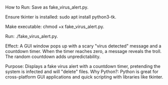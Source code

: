 How to Run:
Save as fake_virus_alert.py.

Ensure tkinter is installed: sudo apt install python3-tk.

Make executable: chmod +x fake_virus_alert.py.

Run: ./fake_virus_alert.py.

Effect: A GUI window pops up with a scary "virus detected" message and a countdown timer. When the timer reaches zero, a message reveals the troll. The random countdown adds unpredictability.



Purpose: Displays a fake virus alert with a countdown timer, pretending the system is infected and will "delete" files.
Why Python?: Python is great for cross-platform GUI applications and quick scripting with libraries like tkinter.


